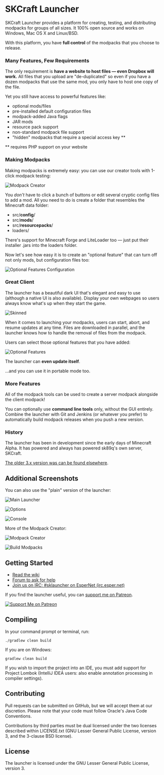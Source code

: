 SKCraft Launcher
================

SKCraft Launcher provides a platform for creating, testing, and distributing modpacks for groups of all sizes. It 100% open source and works on Windows, Mac OS X and Linux/BSD.

With this platform, you have **full control** of the modpacks that you choose to release.

### Many Features, Few Requirements

The only requirement is **have a website to host files — even Dropbox will work.** All files that you upload are "de-duplicated" so even if you have a dozen modpacks that use the same mod, you only have to host one copy of the file.

Yet you still have access to powerful features like:

* optional mods/files
* pre-installed default configuration files
* modpack-added Java flags
* JAR mods
* resource pack support
* non-standard modpack file support
* "hidden" modpacks that require a special access key **

** requires PHP support on your website

### Making Modpacks

Making modpacks is extremely easy: you can use our creator tools with 1-click modpack testing:

![Modpack Creator](readme/pack_manager.png)

You *don't* have to click a bunch of buttons or edit several cryptic config files to add a mod. All you need to do is create a folder that resembles the Minecraft data folder:

* src/**config**/
* src/**mods**/
* src/**resourcepacks**/
* loaders/

There's support for Minecraft Forge and LiteLoader too — just put their installer .jars into the loaders folder.

Now let's see how easy it is to create an "optional feature" that can turn off not only mods, but configuration files too:

![Optional Features Configuration](readme/configure_features.png)

### Great Client

The launcher has a beautiful dark UI that's elegant and easy to use (although a native UI is also available). Display your own webpages so users always know what's up when they start the game.

![Skinned](readme/launcher_skinned.png)

When it comes to launching your modpacks, users can start, abort, and resume updates at any time. Files are downloaded in parallel, and the launcher knows how to handle the removal of files from the modpack.

Users can select those optional features that you have added:

![Optional Features](readme/features.png)

The launcher can **even update itself**.

...and you can use it in portable mode too.

### More Features

All of the modpack tools can be used to create a server modpack alongside the client modpack!

You can optionally use **command line tools** only, without the GUI entirely. Combine the launcher with Git and Jenkins (or whatever you prefer) to automatically build modpack releases when you push a new version.

### History

The launcher has been in development since the early days of Minecraft Alpha. It has powered and always has powered sk89q's own server, SKCraft.

[The older 3.x version was can be found elsewhere](https://github.com/sk89q/SKMCLauncher).

## Additional Screenshots

You can also use the "plain" version of the launcher:

![Main Launcher](readme/launcher.png)

![Options](readme/options.png)

![Console](readme/log.png)

More of the Modpack Creator:

![Modpack Creator](readme/modpack_creator.png)

![Build Modpacks](readme/packages_generator.png)

## Getting Started

* [Read the wiki](https://github.com/SKCraft/Launcher/wiki)
* [Forum to ask for help](http://forum.enginehub.org/forums/launcher.25/)
* [Join us on IRC: #sklauncher on EsperNet (irc.esper.net)](https://webchat.esper.net/?channels=sklauncher)

If you find the launcher useful, you can [support me on Patreon](https://www.patreon.com/sk89q).

[![Support Me on Patreon](https://i.imgur.com/Sg03Bzc.png)](https://www.patreon.com/sk89q)

## Compiling

In your command prompt or terminal, run:

	./gradlew clean build

If you are on Windows:

	gradlew clean build

If you wish to import the project into an IDE, you must add support for Project Lombok (IntelliJ IDEA users: also enable annotation processing in compiler settings).

## Contributing

Pull requests can be submitted on GitHub, but we will accept them at our discretion. Please note that your code must follow Oracle's Java Code Conventions.

Contributions by third parties must be dual licensed under the two licenses described within LICENSE.txt (GNU Lesser General Public License, version 3, and the 3-clause BSD license).

## License

The launcher is licensed under the GNU Lesser General Public License, version 3.
